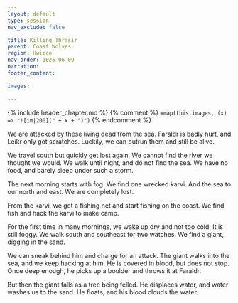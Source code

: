```yaml
---
layout: default
type: session
nav_exclude: false

title: Killing Thrasir
parent: Coast Wolves
region: Hwicce
nav_order: 1025-06-09
narration: 
footer_content: 

images:

---
```


{% include header_chapter.md %}
{% comment %}
`=map(this.images, (x) => "![im|200](" + x + ")")`
{% endcomment %}

We are attacked by these living dead from the sea.
Faraldr is badly hurt, and Leikr only got scratches.
Luckily, we can outrun them and still be alive.

We travel south but quickly get lost again.
We cannot find the river we thought we would.
We walk until night, and do not find the sea.
We have no food, and barely sleep under such a storm.

The next morning starts with fog.
We find one wrecked karvi.
And the sea to our north and east.
We are completely lost.

From the karvi, we get a fishing net and start fishing on the coast.
We find fish and hack the karvi to make camp.

For the first time in many mornings, we wake up dry and not too cold.
It is still foggy.
We walk south and southeast for two watches.
We find a giant, digging in the sand.

We can sneak behind him and charge for an attack.
The giant walks into the sea, and we keep hacking at him.
He is covered in blood, but does not stop.
Once deep enough, he picks up a boulder and throws it at Faraldr.

But then the giant falls as a tree being felled.
He displaces water, and water washes us to the sand.
He floats, and his blood clouds the water.